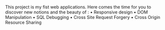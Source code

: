 This project is my fist web applications.
Here comes the time for you to discover new notions and the beauty of :
• Responsive design
• DOM Manipulation
• SQL Debugging
• Cross Site Request Forgery
• Cross Origin Resource Sharing
